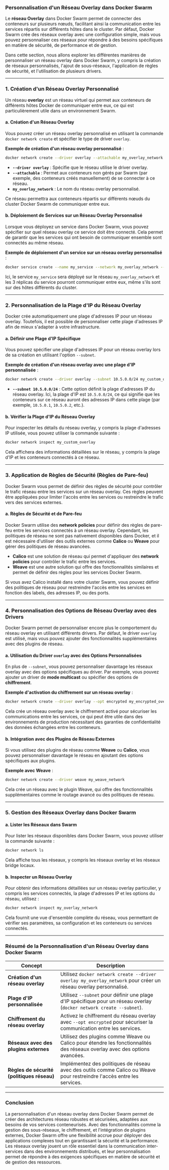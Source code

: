 ### **Personnalisation d'un Réseau Overlay dans Docker Swarm**

Le **réseau Overlay** dans Docker Swarm permet de connecter des conteneurs sur plusieurs nœuds, facilitant ainsi la communication entre les services répartis sur différents hôtes dans le cluster. Par défaut, Docker Swarm crée des réseaux overlay avec une configuration simple, mais vous pouvez personnaliser ces réseaux pour répondre à des besoins spécifiques en matière de sécurité, de performance et de gestion.

Dans cette section, nous allons explorer les différentes manières de personnaliser un réseau overlay dans Docker Swarm, y compris la création de réseaux personnalisés, l'ajout de sous-réseaux, l'application de règles de sécurité, et l'utilisation de plusieurs drivers.

---

### **1. Création d'un Réseau Overlay Personnalisé**

Un réseau **overlay** est un réseau virtuel qui permet aux conteneurs de différents hôtes Docker de communiquer entre eux, ce qui est particulièrement utile dans un environnement Swarm.

#### **a. Création d'un Réseau Overlay**

Vous pouvez créer un réseau overlay personnalisé en utilisant la commande `docker network create` et spécifier le type de driver `overlay`.

**Exemple de création d'un réseau overlay personnalisé** :
```bash
docker network create --driver overlay --attachable my_overlay_network
```

- **`--driver overlay`** : Spécifie que le réseau utilise le driver overlay.
- **`--attachable`** : Permet aux conteneurs non gérés par Swarm (par exemple, des conteneurs créés manuellement) de se connecter à ce réseau.
- **`my_overlay_network`** : Le nom du réseau overlay personnalisé.

Ce réseau permettra aux conteneurs répartis sur différents nœuds du cluster Docker Swarm de communiquer entre eux.

#### **b. Déploiement de Services sur un Réseau Overlay Personnalisé**

Lorsque vous déployez un service dans Docker Swarm, vous pouvez spécifier sur quel réseau overlay ce service doit être connecté. Cela permet de garantir que les services qui ont besoin de communiquer ensemble sont connectés au même réseau.

**Exemple de déploiement d'un service sur un réseau overlay personnalisé** :
```bash
docker service create --name my_service --network my_overlay_network --replicas 3 my_image
```

Ici, le service `my_service` sera déployé sur le réseau `my_overlay_network` et les 3 réplicas du service pourront communiquer entre eux, même s'ils sont sur des hôtes différents du cluster.

---

### **2. Personnalisation de la Plage d'IP du Réseau Overlay**

Docker crée automatiquement une plage d'adresses IP pour un réseau overlay. Toutefois, il est possible de personnaliser cette plage d'adresses IP afin de mieux s'adapter à votre infrastructure.

#### **a. Définir une Plage d'IP Spécifique**

Vous pouvez spécifier une plage d'adresses IP pour un réseau overlay lors de sa création en utilisant l'option `--subnet`.

**Exemple de création d'un réseau overlay avec une plage d'IP personnalisée** :
```bash
docker network create --driver overlay --subnet 10.5.0.0/24 my_custom_overlay
```

- **`--subnet 10.5.0.0/24`** : Cette option définit la plage d'adresses IP du réseau overlay. Ici, la plage d'IP est `10.5.0.0/24`, ce qui signifie que les conteneurs sur ce réseau auront des adresses IP dans cette plage (par exemple, `10.5.0.1`, `10.5.0.2`, etc.).

#### **b. Vérifier la Plage d'IP du Réseau Overlay**

Pour inspecter les détails du réseau overlay, y compris la plage d'adresses IP utilisée, vous pouvez utiliser la commande suivante :

```bash
docker network inspect my_custom_overlay
```

Cela affichera des informations détaillées sur le réseau, y compris la plage d'IP et les conteneurs connectés à ce réseau.

---

### **3. Application de Règles de Sécurité (Règles de Pare-feu)**

Docker Swarm vous permet de définir des règles de sécurité pour contrôler le trafic réseau entre les services sur un réseau overlay. Ces règles peuvent être appliquées pour limiter l'accès entre les services ou restreindre le trafic vers des services externes.

#### **a. Règles de Sécurité et de Pare-feu**

Docker Swarm utilise des **network policies** pour définir des règles de pare-feu entre les services connectés à un réseau overlay. Cependant, les politiques de réseau ne sont pas nativement disponibles dans Docker, et il est nécessaire d'utiliser des outils externes comme **Calico** ou **Weave** pour gérer des politiques de réseau avancées.

- **Calico** est une solution de réseau qui permet d'appliquer des **network policies** pour contrôler le trafic entre les services.
- **Weave** est une autre solution qui offre des fonctionnalités similaires et permet de définir des règles pour les services Docker Swarm.

Si vous avez Calico installé dans votre cluster Swarm, vous pouvez définir des politiques de réseau pour restreindre l'accès entre les services en fonction des labels, des adresses IP, ou des ports.

---

### **4. Personnalisation des Options de Réseau Overlay avec des Drivers**

Docker Swarm permet de personnaliser encore plus le comportement du réseau overlay en utilisant différents drivers. Par défaut, le driver `overlay` est utilisé, mais vous pouvez ajouter des fonctionnalités supplémentaires avec des plugins de réseau.

#### **a. Utilisation du Driver `overlay` avec des Options Personnalisées**

En plus de `--subnet`, vous pouvez personnaliser davantage les réseaux overlay avec des options spécifiques au driver. Par exemple, vous pouvez ajouter un driver de **mode multicast** ou spécifier des options de **chiffrement**.

**Exemple d'activation du chiffrement sur un réseau overlay** :
```bash
docker network create --driver overlay --opt encrypted my_encrypted_overlay
```

Cela crée un réseau overlay avec le chiffrement activé pour sécuriser les communications entre les services, ce qui peut être utile dans des environnements de production nécessitant des garanties de confidentialité des données échangées entre les conteneurs.

#### **b. Intégration avec des Plugins de Réseau Externes**

Si vous utilisez des plugins de réseau comme **Weave** ou **Calico**, vous pouvez personnaliser davantage le réseau en ajoutant des options spécifiques aux plugins.

**Exemple avec Weave** :
```bash
docker network create --driver weave my_weave_network
```

Cela crée un réseau avec le plugin Weave, qui offre des fonctionnalités supplémentaires comme le routage avancé ou des politiques de réseau.

---

### **5. Gestion des Réseaux Overlay dans Docker Swarm**

#### **a. Lister les Réseaux dans Swarm**

Pour lister les réseaux disponibles dans Docker Swarm, vous pouvez utiliser la commande suivante :
```bash
docker network ls
```

Cela affiche tous les réseaux, y compris les réseaux overlay et les réseaux bridge locaux.

#### **b. Inspecter un Réseau Overlay**

Pour obtenir des informations détaillées sur un réseau overlay particulier, y compris les services connectés, la plage d'adresses IP et les options du réseau, utilisez :
```bash
docker network inspect my_overlay_network
```

Cela fournit une vue d'ensemble complète du réseau, vous permettant de vérifier ses paramètres, sa configuration et les conteneurs ou services connectés.

---

### **Résumé de la Personnalisation d'un Réseau Overlay dans Docker Swarm**

| **Concept**                            | **Description**                                                                                                           |
|----------------------------------------|---------------------------------------------------------------------------------------------------------------------------|
| **Création d'un réseau overlay**       | Utilisez `docker network create --driver overlay my_overlay_network` pour créer un réseau overlay personnalisé.            |
| **Plage d'IP personnalisée**           | Utilisez `--subnet` pour définir une plage d'IP spécifique pour un réseau overlay (`docker network create --subnet`).      |
| **Chiffrement du réseau overlay**      | Activez le chiffrement du réseau overlay avec `--opt encrypted` pour sécuriser la communication entre les services.        |
| **Réseaux avec des plugins externes**  | Utilisez des plugins comme Weave ou Calico pour étendre les fonctionnalités des réseaux overlay avec des options avancées. |
| **Règles de sécurité (politiques réseau)** | Implémentez des politiques de réseau avec des outils comme Calico ou Weave pour restreindre l'accès entre les services.    |

---

### **Conclusion**

La personnalisation d'un réseau overlay dans Docker Swarm permet de créer des architectures réseau robustes et sécurisées, adaptées aux besoins de vos services conteneurisés. Avec des fonctionnalités comme la gestion des sous-réseaux, le chiffrement, et l'intégration de plugins externes, Docker Swarm offre une flexibilité accrue pour déployer des applications complexes tout en garantissant la sécurité et la performance. Les réseaux overlay jouent un rôle essentiel dans la communication inter-services dans des environnements distribués, et leur personnalisation permet de répondre à des exigences spécifiques en matière de sécurité et de gestion des ressources.